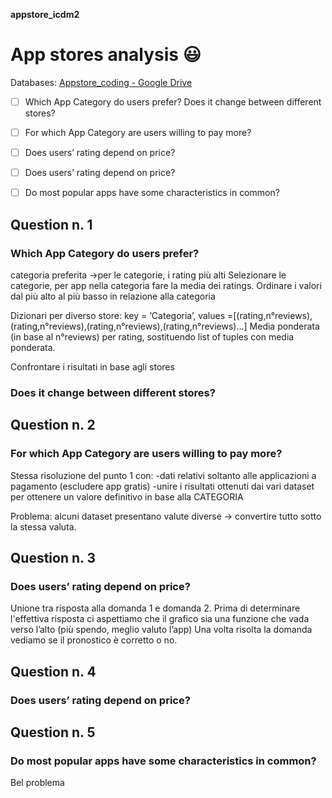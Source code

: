 **appstore_icdm2**
# App stores analysis :smiley:
Databases:
[Appstore_coding - Google Drive](https://drive.google.com/drive/folders/1WpJfuIUlIh2z5hbM_b9GL8sOLfwKgE_n?usp=sharing)

- [ ] Which App Category do users prefer? Does it change between different stores?
- [ ] For which App Category are users willing to pay more?
- [ ] Does users’ rating depend on price?
- [ ] Does users’ rating depend on price?
- [ ] Do most popular apps have some characteristics in common?


  
## Question n. 1
### Which App Category do users prefer?

categoria preferita ->per le categorie, i rating più alti
Selezionare le categorie, per app nella categoria fare la media dei ratings. Ordinare i valori dal più alto al più basso in relazione alla categoria

Dizionari per diverso store:
key = ‘Categoria’, 
values =[(rating,n°reviews),(rating,n°reviews),(rating,n°reviews),(rating,n°reviews)...]
Media ponderata (in base al n°reviews) per rating, sostituendo list of tuples con media ponderata.

Confrontare i risultati in base agli stores
### Does it change between different stores?


## Question n. 2
### For which App Category are users willing to pay more?

Stessa risoluzione del punto 1 con:
-dati relativi soltanto alle applicazioni a pagamento (escludere app gratis)
-unire i risultati ottenuti dai vari dataset per ottenere un valore definitivo in base alla CATEGORIA 

Problema: alcuni dataset presentano valute diverse -> convertire tutto sotto la stessa valuta.

## Question n. 3
### Does users’ rating depend on price?

Unione tra risposta alla domanda 1 e domanda 2.
Prima di determinare l'effettiva risposta ci aspettiamo che il grafico sia una funzione che vada verso l’alto (più spendo, meglio valuto l’app)
Una volta risolta la domanda vediamo se il pronostico è corretto o no.


## Question n. 4
### Does users’ rating depend on price?


## Question n. 5
### Do most popular apps have some characteristics in common?

Bel problema





